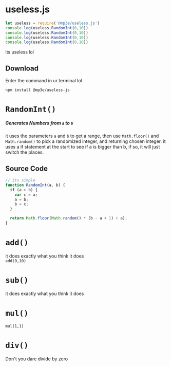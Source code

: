 # useless.js
```js
let useless = require('@mp3e/useless.js')
console.log(useless.RandomInt(0,10))
console.log(useless.RandomInt(0,10))
console.log(useless.RandomInt(0,10))
console.log(useless.RandomInt(0,10))
```
its useless lol
## Download
Enter the command in ur terminal lol
```shell
npm install @mp3e/useless-js
```

# `RandomInt()`
##### Generates Numbers from `a` to `b`
it uses the parameters `a` and `b` to get a range, then use `Math.floor()` and `Math.random()` to pick a randomized integer, and returning chosen integer. it uses a if statement at the start to see if a is bigger than b, if so, it will just switch the places.

## Source Code
```js
// its simple
function RandomInt(a, b) {
  if (a > b) {
    var c = a;
    a = b;
    b = c;
  }

  return Math.floor(Math.random() * (b - a + 1) + a);
}

```
# `add()`
it does exactly what you think it does<br/>
`add(9,10)`
# `sub()`
it does exactly what you think it does
# `mul()`
`mul(1,1)`
# `div()`
Don't you dare divide by zero


